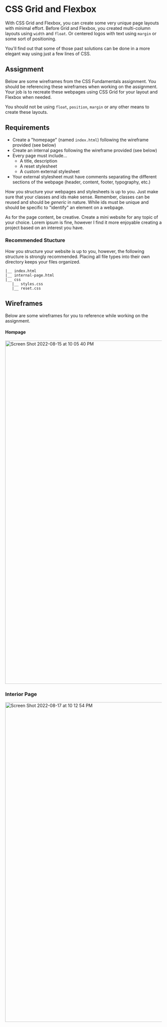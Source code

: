 # CSS Grid and Flexbox

With CSS Grid and Flexbox, you can create some very unique page layouts with minimal effort. Before Grid and Flexbox, you created multi-column layouts using `width` and `float`. Or centered logos with text using `margin` or some sort of positioning.

You'll find out that some of those past solutions can be done in a more elegant way using just a few lines of CSS.


## Assignment

Below are some wireframes from the CSS Fundamentals assignment. You should be referencing these wireframes when working on the assignment. Your job is to recreate these webpages using CSS Grid for your layout and Flexbox when needed.

You should not be using `float`, `position`, `margin` or any other means to create these layouts.

## Requirements
- Create a "homepage" (named `index.html`) following the wireframe provided (see below)
- Create an internal pages following the wireframe provided (see below)
- Every page must include...
  - A title, description
  - A reset stylesheet
  - A custom external stylesheet
- Your external stylesheet must have comments separating the different sections of the webpage (header, content, 
  footer, typography, etc.)


How you structure your webpages and stylesheets is up to you. Just make sure that your classes and ids make sense. Remember, classes can be reused and should be _generic_ in nature. While ids must be unique and should be 
specific to "identify" an element on a webpage.

As for the page content, be creative. Create a mini website for any topic of your choice. Lorem ipsum is fine, however I find it more enjoyable creating a project based on an interest you have.

### Recommended Stucture

How you structure your website is up to you, however, the following structure is strongly recommended. Placing all file types into their own directory keeps your files organized.

```
|__ index.html
|__ internal-page.html
|__ css
   |__ styles.css
   |__ reset.css
```

## Wireframes

Below are some wireframes for you to reference while working on the assignment.

#### Hompage
<img width="1105" alt="Screen Shot 2022-08-15 at 10 05 40 PM" src="https://user-images.githubusercontent.com/15350920/184786038-765650c3-9778-41ac-af09-6676a9dc8e4b.png">

### Interior Page
<img width="1029" alt="Screen Shot 2022-08-17 at 10 12 54 PM" src="https://user-images.githubusercontent.com/15350920/185277785-13169b6c-d7c8-456b-9c49-48c77d8d43e9.png">
